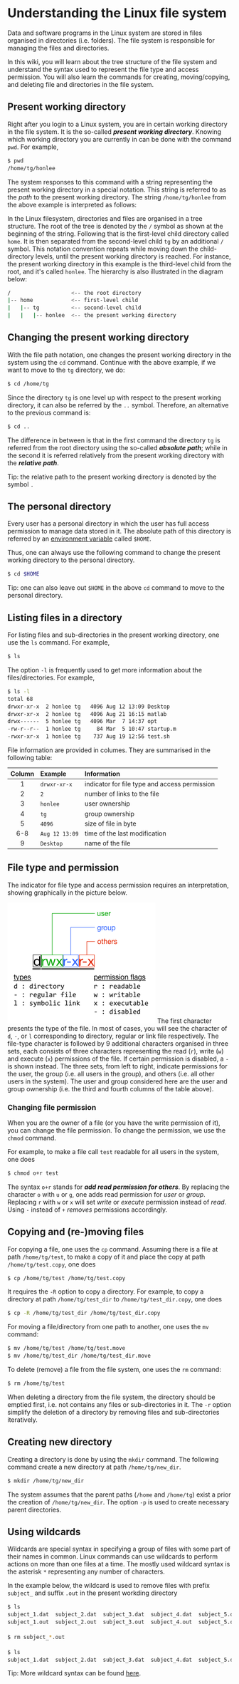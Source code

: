 # Understanding the Linux file system

Data and software programs in the Linux system are stored in files organised in directories (i.e. folders). The file system is responsible for managing the files and directories.

In this wiki, you will learn about the tree structure of the file system and understand the syntax used to represent the file type and access permission. You will also learn the commands for creating, moving/copying, and deleting file and directories in the file system.

## Present working directory
Right after you login to a Linux system, you are in certain working directory in the file system. It is the so-called ___present working directory___. Knowing which working directory you are currently in can be done with the command `pwd`.  For example,

```bash
$ pwd
/home/tg/honlee
```

The system responses to this command with a string representing the present working directory in a special notation. This string is referred to as the _path_ to the present working directory. The string `/home/tg/honlee` from the above example is interpreted as follows:

In the Linux filesystem, directories and files are organised in a tree structure. The root of the tree is denoted by the `/` symbol as shown at the beginning of the string.  Following that is the first-level child directory called `home`.  It is then separated from the second-level child `tg` by an additional `/` symbol. This notation convention repeats while moving down the child-directory levels, until the present working directory is reached. For instance, the present working directory in this example is the third-level child from the root, and it's called `honlee`.  The hierarchy is also illustrated in the diagram below:

```bash
/                   <-- the root directory
|-- home            <-- first-level child
|   |-- tg          <-- second-level child
|   |   |-- honlee  <-- the present working directory
```

## Changing the present working directory

With the file path notation, one changes the present working directory in the system using the `cd` command.  Continue with the above example, if we want to move to the `tg` directory, we do:

```bash
$ cd /home/tg
```

Since the directory `tg` is one level up with respect to the present working directory, it can also be referred by the `..` symbol.  Therefore, an alternative to the previous command is:

```bash
$ cd ..
```

The difference in between is that in the first command the directory `tg` is referred from the root directory using the so-called ___absolute path___; while in the second it is referred relatively from the present working directory with the ___relative path___.  

Tip: the relative path to the present working directory is denoted by the symbol `.`

## The personal directory

Every user has a personal directory in which the user has full access permission to manage data stored in it.  The absolute path of this directory is referred by an [environment variable](#!linux/practice/start.md#Environment_variables) called `$HOME`.

Thus, one can always use the following command to change the present working directory to the personal directory. 

```bash
$ cd $HOME
```

Tip: one can also leave out `$HOME` in the above `cd` command to move to the personal directory. 

## Listing files in a directory

For listing files and sub-directories in the present working directory, one use the `ls` command.  For example,

```bash
$ ls
```

The option `-l` is frequently used to get more information about the files/directories.  For example,

```bash
$ ls -l
total 68
drwxr-xr-x  2 honlee tg   4096 Aug 12 13:09 Desktop
drwxr-xr-x  2 honlee tg   4096 Aug 21 16:15 matlab
drwx------  5 honlee tg   4096 Mar  7 14:37 opt
-rw-r--r--  1 honlee tg     84 Mar  5 10:47 startup.m
-rwxr-xr-x  1 honlee tg    737 Aug 19 12:56 test.sh
```
File information are provided in columes.  They are summarised in the following table:

| Column |  Example       | Information                       |
|:------:|:---------------|:----------------------------------|
| 1      | `drwxr-xr-x`   | indicator for file type and access permission |
| 2      | `2`            | number of links to the file |
| 3      | `honlee`       | user ownership  |
| 4      | `tg`           | group ownership |
| 5      | `4096`         | size of file in byte |
| 6-8    | `Aug 12 13:09` | time of the last modification |
| 9      | `Desktop`      | name of the file |

## File type and permission

The indicator for file type and access permission requires an interpretation, showing graphically in the picture below.

![](../figures/linux_file_permission.png)
The first character presents the type of the file.  In most of cases, you will see the character of `d`, `-`, or `l` corresponding to directory, regular or link file respectively.  The file-type character is followed by 9 additional characters organised in three sets, each consists of three characters representing the read (`r`), write (`w`) and execute (`x`) permissions of the file.  If certain permission is disabled, a `-` is shown instead.  The three sets, from left to right, indicate permissions for the user, the group (i.e. all users in the group), and others (i.e. all other users in the system). The user and group considered here are the user and group ownership (i.e. the third and fourth columns of the table above).

### Changing file permission

When you are the owner of a file (or you have the write permission of it), you can change the file permission.  To change the permission, we use the `chmod` command.

For example, to make a file call `test` readable for all users in the system, one does

```bash
$ chmod o+r test
```

The syntax `o+r` stands for ___add read permission for others___.  By replacing the character `o` with `u` or `g`, one adds read permission for _user_ or _group_.  Replacing `r` with `w` or `x` will set _write_ or _execute_ permission instead of _read_. Using `-` instead of `+` _removes_ permissions accordingly.

## Copying and (re-)moving files

For copying a file, one uses the `cp` command.  Assuming there is a file at path `/home/tg/test`, to make a copy of it and place the copy at path `/home/tg/test.copy`, one does

```bash
$ cp /home/tg/test /home/tg/test.copy
```

It requires the `-R` option to copy a directory.  For example, to copy a directory at path `/home/tg/test_dir` to `/home/tg/test_dir.copy`, one does

```bash
$ cp -R /home/tg/test_dir /home/tg/test_dir.copy
```

For moving a file/directory from one path to another, one uses the `mv` command:

```bash
$ mv /home/tg/test /home/tg/test.move
$ mv /home/tg/test_dir /home/tg/test_dir.move
```

To delete (remove) a file from the file system, one uses the `rm` command:

```bash
$ rm /home/tg/test
```

When deleting a directory from the file system, the directory should be emptied first, i.e. not contains any files or sub-directories in it. The `-r` option simplify the deletion of a directory by removing files and sub-directories iteratively.   

## Creating new directory

Creating a directory is done by using the `mkdir` command.  The following command create a new directory at path `/home/tg/new_dir`. 

```bash
$ mkdir /home/tg/new_dir
```

The system assumes that the parent paths (`/home` and `/home/tg`) exist a prior the creation of `/home/tg/new_dir`.  The option `-p` is used to create necessary parent directories.

## Using wildcards 

Wildcards are special syntax in specifying a group of files with some part of their names in common.  Linux commands can use wildcards to perform actions on more than one files at a time. The mostly used wildcard syntax is the asterisk `*` representing any number of characters. 

In the example below, the wildcard is used to remove files with prefix `subject_` and suffix `.out` in the present workding directory

```bash
$ ls
subject_1.dat  subject_2.dat  subject_3.dat  subject_4.dat  subject_5.dat
subject_1.out  subject_2.out  subject_3.out  subject_4.out  subject_5.out

$ rm subject_*.out

$ ls
subject_1.dat  subject_2.dat  subject_3.dat  subject_4.dat  subject_5.dat
```

Tip: More wildcard syntax can be found [here](http://tldp.org/LDP/GNU-Linux-Tools-Summary/html/x11655.htm).
